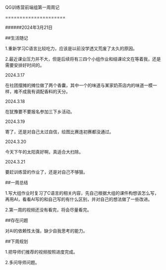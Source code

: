 QG训练营前端组第一周周记

=====================

######2024年3月21日

##生活随记

1.重新学习C语言比较吃力，应该是以前没学透又荒废了太久的原因。

2.最近课业压力并不大，但是后续将有三四个小组作业和结课论文在等着我，还是需要安排好时间的。



2024.3.17

在社团摆摊的摊位做了两个香囊，其中一个的味道与某家奶茶店内的味道一模一样，难不成我有调配香料的天分。

2024.3.18

在犹豫要不要报名参加三下乡活动。

2024.3.19

寄了，还是对自己太过自信，绘图比赛连初赛都没通过。

2024.3.20

今天下午的太阳真好啊，真适合大扫除。

2024.3.21

要赶训练营的作业了，还是对自己不够狠。

##一周总结

1.写大组作业时复习了C语言的相关内容，先自己根据大组的课件构想该怎么写，再用AI，看看AI写的和自己写的有什么区别，并对自己的想法做了一些改进。

2.第一周的视频还没有看完，将会尽量看完。

##存在问题

对AI的依赖性太强，缺少自我思考的能力。

##下周规划

1.把导师们推荐的视频按照进度完成。

2.多问导师问题。
